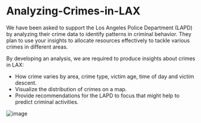 # Analyzing-Crimes-in-LAX

We have been asked to support the Los Angeles Police Department (LAPD) by analyzing their crime data to identify patterns in criminal behavior. They plan to use your insights to allocate resources effectively to tackle various crimes in different areas.

By developing an analysis, we are required to produce insights about crimes in LAX:
- How crime varies by area, crime type, victim age, time of day and victim descent.
- Visualize the distribution of crimes on a map.
- Provide recommendations for the LAPD to focus that might help to predict criminal activities.

![image](https://www.visittheusa.mx/sites/default/files/styles/hero_xl_1600x700/public/images/hero_media_image/2017-01/Getty_515070156_EDITORIALONLY_LosAngeles_HollywoodBlvd_Web72DPI_0.jpg?h=0a8b6f8b&itok=hxCEUSBf)
